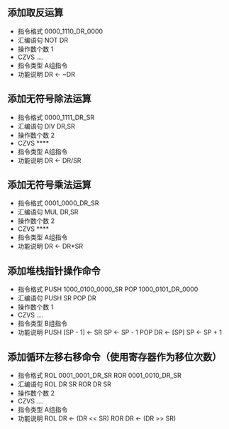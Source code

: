## 添加取反运算
* 指令格式 0000_1110_DR_0000
* 汇编语句 NOT DR
* 操作数个数 1
* CZVS ....
* 指令类型 A组指令
* 功能说明 DR <- ~DR

## 添加无符号除法运算
* 指令格式 0000_1111_DR_SR
* 汇编语句 DIV DR,SR
* 操作数个数 2
* CZVS ****
* 指令类型 A组指令
* 功能说明 DR <- DR/SR

## 添加无符号乘法运算
* 指令格式 0001_0000_DR_SR
* 汇编语句 MUL DR,SR
* 操作数个数 2
* CZVS ****
* 指令类型 A组指令
* 功能说明 DR <- DR*SR

## 添加堆栈指针操作命令
* 指令格式 PUSH 1000_0100_0000_SR   POP 1000_0101_DR_0000
* 汇编语句 PUSH SR          POP DR
* 操作数个数 1
* CZVS ....
* 指令类型 B组指令
* 功能说明 PUSH [SP - 1] <- SR      SP <- SP - 1
           POP  DR <- [SP]      SP <- SP + 1

## 添加循环左移右移命令（使用寄存器作为移位次数）
* 指令格式 ROL 0001_0001_DR_SR   ROR 0001_0010_DR_SR
* 汇编语句 ROL DR SR             ROR DR SR
* 操作数个数 2
* CZVS ....
* 指令类型 A组指令
* 功能说明  ROL DR <- (DR << SR)    ROR DR <- (DR >> SR)
